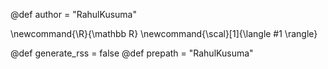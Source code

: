 @def author = "RahulKusuma"

\newcommand{\R}{\mathbb R}
\newcommand{\scal}[1]{\langle #1 \rangle}

@def generate_rss = false
@def prepath = "RahulKusuma"
   